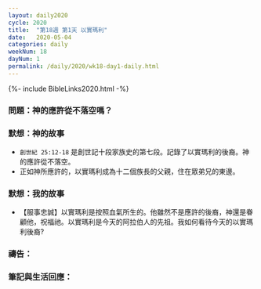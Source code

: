 ```yaml
---
layout: daily2020
cycle: 2020
title:  "第18週 第1天 以實瑪利"
date:   2020-05-04
categories: daily
weekNum: 18
dayNum: 1
permalink: /daily/2020/wk18-day1-daily.html
---
```


{%- include BibleLinks2020.html -%}

### 問題：神的應許從不落空嗎？

### 默想：神的故事
+ `創世紀 25:12-18` 是創世記十段家族史的第七段。記錄了以實瑪利的後裔。神的應許從不落空。
+ 正如神所應許的，以實瑪利成為十二個族長的父親，住在眾弟兄的東邊。

### 默想：我的故事
+ 【服事忠誠】以實瑪利是按照血氣所生的。他雖然不是應許的後裔，神還是眷顧他，祝福祂。以實瑪利是今天的阿拉伯人的先祖。我如何看待今天的以實瑪利後裔?

### 禱告：

### 筆記與生活回應：
